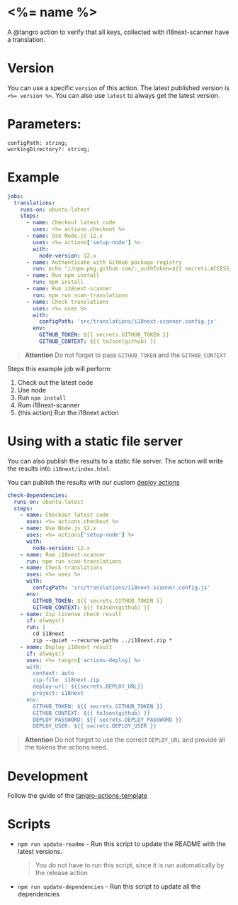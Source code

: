 # <%= name %>

A @tangro action to verify that all keys, collected with i18next-scanner have a translation.

# Version

You can use a specific `version` of this action. The latest published version is `<%= version %>`. You can also use `latest` to always get the latest version.

# Parameters:

```
configPath: string;
workingDirectory?: string;
```

# Example

```yml
jobs:
  translations:
    runs-on: ubuntu-latest
    steps:
      - name: Checkout latest code
        uses: <%= actions.checkout %>
      - name: Use Node.js 12.x
        uses: <%= actions['setup-node'] %>
        with:
          node-version: 12.x
      - name: Authenticate with GitHub package registry
        run: echo "//npm.pkg.github.com/:_authToken=${{ secrets.ACCESS_TOKEN }}" >> ~/.npmrc
      - name: Run npm install
        run: npm install
      - name: Rum i18next-scanner
        run: npm run scan-translations
      - name: Check translations
        uses: <%= uses %>
        with:
          configPath: 'src/translations/i18next-scanner.config.js'
        env:
          GITHUB_TOKEN: ${{ secrets.GITHUB_TOKEN }}
          GITHUB_CONTEXT: ${{ toJson(github) }}
```

> **Attention** Do not forget to pass `GITHUB_TOKEN` and the `GITHUB_CONTEXT`

Steps this example job will perform:

1. Check out the latest code
2. Use node
3. Run `npm install`
4. Rum i18next-scanner
5. (this action) Run the i18next action

# Using with a static file server

You can also publish the results to a static file server. The action will write the results into `i18next/index.html`.

You can publish the results with our custom [deploy actions](https://github.com/tangro/actions-deploy)

```yml
check-dependencies:
  runs-on: ubuntu-latest
  steps:
    - name: Checkout latest code
      uses: <%= actions.checkout %>
    - name: Use Node.js 12.x
      uses: <%= actions['setup-node'] %>
      with:
        node-version: 12.x
    - name: Rum i18next-scanner
      run: npm run scan-translations
    - name: Check translations
      uses: <%= uses %>
      with:
        configPath: 'src/translations/i18next-scanner.config.js'
      env:
        GITHUB_TOKEN: ${{ secrets.GITHUB_TOKEN }}
        GITHUB_CONTEXT: ${{ toJson(github) }}
    - name: Zip license check result
      if: always()
      run: |
        cd i18next
        zip --quiet --recurse-paths ../i18next.zip *
    - name: Deploy i18next result
      if: always()
      uses: <%= tangro['actions-deploy] %>
      with:
        context: auto
        zip-file: i18next.zip
        deploy-url: ${{secrets.DEPLOY_URL}}
        project: i18next
      env:
        GITHUB_TOKEN: ${{ secrets.GITHUB_TOKEN }}
        GITHUB_CONTEXT: ${{ toJson(github) }}
        DEPLOY_PASSWORD: ${{ secrets.DEPLOY_PASSWORD }}
        DEPLOY_USER: ${{ secrets.DEPLOY_USER }}
```

> **Attention** Do not forget to use the correct `DEPLOY_URL` and provide all the tokens the actions need.

# Development

Follow the guide of the [tangro-actions-template](https://github.com/tangro/tangro-actions-template)

# Scripts

- `npm run update-readme` - Run this script to update the README with the latest versions.

  > You do not have to run this script, since it is run automatically by the release action

- `npm run update-dependencies` - Run this script to update all the dependencies
